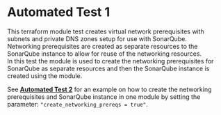 # Automated Test 1

This terraform module test creates virtual network prerequisites with subnets and private DNS zones setup for use with SonarQube.  
Networking prerequisites are created as separate resources to the SonarQube instance to allow for reuse of the networking resources.  
In this test the module is used to create the networking prerequisites for SonarQube as separate resources and then the SonarQube instance is created using the module.  

See **[Automated Test 2](https://github.com/Pwd9000-ML/terraform-azurerm-sonarqube-aci-internal/tree/master/tests/auto_test2)** for an example on how to create the networking prerequisites and SonarQube instance in one module by setting the parameter: `"create_networking_prereqs = true"`.
